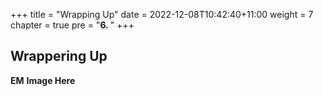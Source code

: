 +++
title = "Wrapping Up"
date = 2022-12-08T10:42:40+11:00
weight = 7
chapter = true
pre = "<b>6. </b>"
+++


## Wrappering Up

**EM**
**Image Here**
